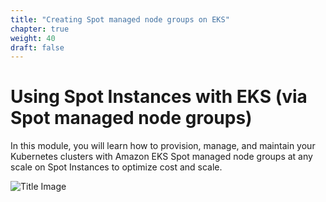 ```yaml
---
title: "Creating Spot managed node groups on EKS"
chapter: true
weight: 40
draft: false
---
```


# Using Spot Instances with EKS (via Spot managed node groups)

In this module, you will learn how to provision, manage, and maintain your Kubernetes clusters with Amazon EKS Spot managed node groups at any scale on Spot Instances to optimize cost and scale.

![Title Image](/images/using_ec2_spot_instances_with_eks/spotworkers/eks_spot_managed_architecture.png)
